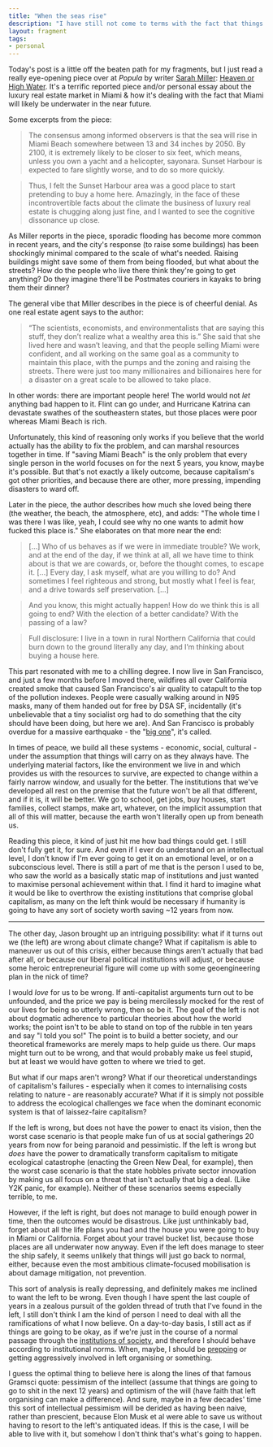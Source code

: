 ```yaml
---
title: "When the seas rise"
description: "I have still not come to terms with the fact that things could be catastrophic, and I'm not sure how I ever could."
layout: fragment
tags:
- personal
---
```


Today's post is a little off the beaten path for my fragments, but I just read a really eye-opening piece over at _Popula_ by writer [Sarah Miller](https://twitter.com/sarahlovescali): [Heaven or High Water](https://popula.com/2019/04/02/heaven-or-high-water/). It's a terrific reported piece and/or personal essay about the luxury real estate market in Miami & how it's dealing with the fact that Miami will likely be underwater in the near future.

Some excerpts from the piece:

> The consensus among informed observers is that the sea will rise in Miami Beach somewhere between 13 and 34 inches by 2050. By 2100, it is extremely likely to be closer to six feet, which means, unless you own a yacht and a helicopter, sayonara. Sunset Harbour is expected to fare slightly worse, and to do so more quickly.

> Thus, I felt the Sunset Harbour area was a good place to start pretending to buy a home here. Amazingly, in the face of these incontrovertible facts about the climate the business of luxury real estate is chugging along just fine, and I wanted to see the cognitive dissonance up close.

As Miller reports in the piece, sporadic flooding has become more common in recent years, and the city's response (to raise some buildings) has been shockingly minimal compared to the scale of what's needed. Raising buildings might save some of them from being flooded, but what about the streets? How do the people who live there think they're going to get anything? Do they imagine there'll be Postmates couriers in kayaks to bring them their dinner?

The general vibe that Miller describes in the piece is of cheerful denial. As one real estate agent says to the author:

> “The scientists, economists, and environmentalists that are saying this stuff, they don’t realize what a wealthy area this is.” She said that she lived here and wasn’t leaving, and that the people selling Miami were confident, and all working on the same goal as a community to maintain this place, with the pumps and the zoning and raising the streets. There were just too many millionaires and billionaires here for a disaster on a great scale to be allowed to take place.

In other words: there are important people here! The world would not _let_ anything bad happen to it. Flint can go under, and Hurricane Katrina can devastate swathes of the southeastern states, but those places were poor whereas Miami Beach is rich.

Unfortunately, this kind of reasoning only works if you believe that the world actually has the ability to fix the problem, and can marshal resources together in time. If "saving Miami Beach" is the only problem that every single person in the world focuses on for the next 5 years, you know, maybe it's possible. But that's not exactly a likely outcome, because capitalism's got other priorities, and because there are other, more pressing, impending disasters to ward off.

Later in the piece, the author describes how much she loved being there (the weather, the beach, the atmosphere, etc), and adds: "The whole time I was there I was like, yeah, I could see why no one wants to admit how fucked this place is." She elaborates on that more near the end:

> [...] Who of us behaves as if we were in immediate trouble? We work, and at the end of the day, if we think at all, all we have time to think about is that we are cowards, or, before the thought comes, to escape it. [...] Every day, I ask myself, what are you willing to do? And sometimes I feel righteous and strong, but mostly what I feel is fear, and a drive towards self preservation. [...]

> And you know, this might actually happen! How do we think this is all going to end? With the election of a better candidate? With the passing of a law?

> Full disclosure: I live in a town in rural Northern California that could burn down to the ground literally any day, and I’m thinking about buying a house here.

This part resonated with me to a chilling degree. I now live in San Francisco, and just a few months before I moved there, wildfires all over California created smoke that caused San Francisco's air quality to catapult to the top of the pollution indexes. People were casually walking around in N95 masks, many of them handed out for free by DSA SF, incidentally (it's unbelievable that a tiny socialist org had to do something that the city should have been doing, but here we are). And San Francisco is probably overdue for a massive earthquake - the "[big one](https://www.sfchronicle.com/bayarea/article/The-next-big-quake-S-F-could-be-devastated-13210757.php)", it's called.

In times of peace, we build all these systems - economic, social, cultural - under the assumption that things will carry on as they always have. The underlying material factors, like the environment we live in and which provides us with the resources to survive, are expected to change within a fairly narrow window, and usually for the better. The institutions that we've developed all rest on the premise that the future won't be all that different, and if it is, it will be better. We go to school, get jobs, buy houses, start families, collect stamps, make art, whatever, on the implicit assumption that all of this will matter, because the earth won't literally open up from beneath us.

Reading this piece, it kind of just hit me how bad things could get. I still don't fully get it, for sure. And even if I ever do understand on an intellectual level, I don't know if I'm ever going to get it on an emotional level, or on a subconscious level. There is still a part of me that is the person I used to be, who saw the world as a basically static map of institutions and just wanted to maximise personal achievement within that. I find it hard to imagine what it would be like to overthrow the existing institutions that comprise global capitalism, as many on the left think would be necessary if humanity is going to have any sort of society worth saving ~12 years from now.

***

The other day, Jason brought up an intriguing possibility: what if it turns out we (the left) are wrong about climate change? What if capitalism is able to maneuver us out of this crisis, either because things aren't actually that bad after all, or because our liberal political institutions will adjust, or because some heroic entrepreneurial figure will come up with some geoengineering plan in the nick of time?

I would _love_ for us to be wrong. If anti-capitalist arguments turn out to be unfounded, and the price we pay is being mercilessly mocked for the rest of our lives for being so utterly wrong, then so be it. The goal of the left is not about dogmatic adherence to particular theories about how the world works; the point isn't to be able to stand on top of the rubble in ten years and say "I told you so!" The point is to build a better society, and our theoretical frameworks are merely maps to help guide us there. Our maps might turn out to be wrong, and that would probably make us feel stupid, but at least we would have gotten to where we tried to get.

But what if our maps aren't wrong? What if our theoretical understandings of capitalism's failures - especially when it comes to internalising costs relating to nature - are reasonably accurate? What if it is simply not possible to address the ecological challenges we face when the dominant economic system is that of laissez-faire capitalism?

If the left is wrong, but does not have the power to enact its vision, then the worst case scenario is that people make fun of us at social gatherings 20 years from now for being paranoid and pessimistic. If the left is wrong but _does_ have the power to dramatically transform capitalism to mitigate ecological catastrophe (enacting the Green New Deal, for example), then the worst case scenario is that the state hobbles private sector innovation by making us all focus on a threat that isn't actually that big a deal. (Like Y2K panic, for example). Neither of these scenarios seems especially terrible, to me.

However, if the left is right, but does not manage to build enough power in time, then the outcomes would be disastrous. Like just unthinkably bad, forget about all the life plans you had and the house you were going to buy in Miami or California. Forget about your travel bucket list, because those places are all underwater now anyway. Even if the left does manage to steer the ship safely, it seems unlikely that things will just go back to normal, either, because even the most ambitious climate-focused mobilisation is about damage mitigation, not prevention.

This sort of analysis is really depressing, and definitely makes me inclined to want the left to be wrong. Even though I have spent the last couple of years in a zealous pursuit of the golden thread of truth that I've found in the left, I still don't think I am the kind of person I need to deal with all the ramifications of what I now believe. On a day-to-day basis, I still act as if things are going to be okay, as if we're just in the course of a normal passage through the [institutions of society](https://nplusonemag.com/issue-30/reviews/not-every-kid-bond-matures-2/), and therefore I should behave according to institutional norms. When, maybe, I should be [prepping](/posts/fragments-70) or getting aggressively involved in left organising or something.

I guess the optimal thing to believe here is along the lines of that famous Gramsci quote: pessimism of the intellect (assume that things are going to go to shit in the next 12 years) and optimism of the will (have faith that left organising can make a difference). And sure, maybe in a few decades' time this sort of intellectual pessimism will be derided as having been naive, rather than prescient, because Elon Musk et al were able to save us without having to resort to the left's antiquated ideas. If this is the case, I will be able to live with it, but somehow I don't think that's what's going to happen.
